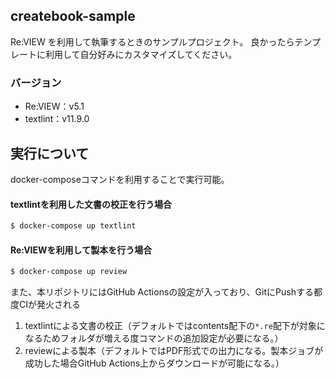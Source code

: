 ## createbook-sample

Re:VIEW を利用して執筆するときのサンプルプロジェクト。
良かったらテンプレートに利用して自分好みにカスタマイズしてください。

### バージョン

* Re:VIEW：v5.1
* textlint：v11.9.0

## 実行について

docker-composeコマンドを利用することで実行可能。
#### textlintを利用した文書の校正を行う場合

```bash
$ docker-compose up textlint
```

#### Re:VIEWを利用して製本を行う場合

```bash
$ docker-compose up review
```

また、本リポジトリにはGitHub Actionsの設定が入っており、GitにPushする都度CIが発火される
1. textlintによる文書の校正（デフォルトではcontents配下の`*.re`配下が対象になるためフォルダが増える度コマンドの追加設定が必要になる。）
2. reviewによる製本（デフォルトではPDF形式での出力になる。製本ジョブが成功した場合GitHub Actions上からダウンロードが可能になる。）
